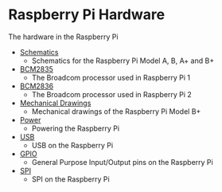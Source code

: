 # Raspberry Pi Hardware

The hardware in the Raspberry Pi

- [Schematics](schematics/README.md)
    - Schematics for the Raspberry Pi Model A, B, A+ and B+
- [BCM2835](bcm2835/README.md)
    - The Broadcom processor used in Raspberry Pi 1
- [BCM2836](bcm2836/README.md)
    - The Broadcom processor used in Raspberry Pi 2
- [Mechanical Drawings](mechanical/README.md)
    - Mechanical drawings of the Raspberry Pi Model B+
- [Power](power/README.md)
    - Powering the Raspberry Pi
- [USB](usb/README.md)
    - USB on the Raspberry Pi
- [GPIO](gpio/README.md)
    - General Purpose Input/Output pins on the Raspberry Pi
- [SPI](spi/README.md)
    - SPI on the Raspberry Pi
